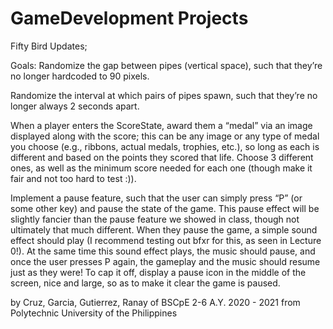 # GameDevelopment Projects
Fifty Bird Updates;

Goals:
Randomize the gap between pipes (vertical space), such that they’re no longer hardcoded to 90 pixels.

Randomize the interval at which pairs of pipes spawn, such that they’re no longer always 2 seconds apart.

When a player enters the ScoreState, award them a “medal” via an image displayed along with the score; this can be any image or any type of medal you choose (e.g., ribbons, actual medals, trophies, etc.), so long as each is different and based on the points they scored that life. Choose 3 different ones, as well as the minimum score needed for each one (though make it fair and not too hard to test :)).

Implement a pause feature, such that the user can simply press “P” (or some other key) and pause the state of the game. This pause effect will be slightly fancier than the pause feature we showed in class, though not ultimately that much different. When they pause the game, a simple sound effect should play (I recommend testing out bfxr for this, as seen in Lecture 0!). At the same time this sound effect plays, the music should pause, and once the user presses P again, the gameplay and the music should resume just as they were! To cap it off, display a pause icon in the middle of the screen, nice and large, so as to make it clear the game is paused.

by Cruz, Garcia, Gutierrez, Ranay of BSCpE 2-6 A.Y. 2020 - 2021 from Polytechnic University of the Philippines 
